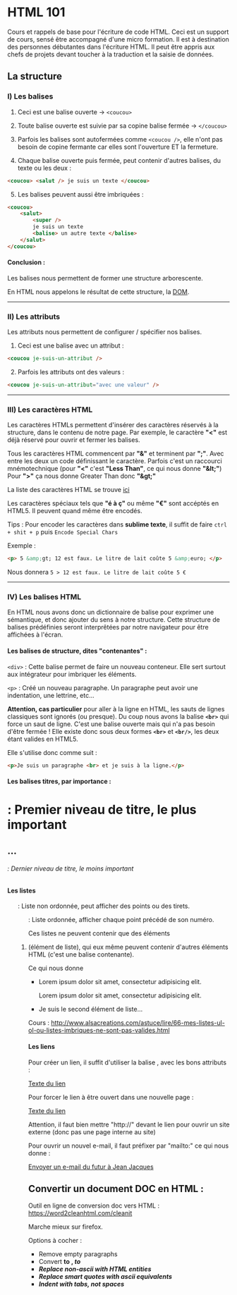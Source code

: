 # HTML 101

Cours et rappels de base pour l'écriture de code HTML.
Ceci est un support de cours, sensé être accompagné d'une micro formation.
Il est à destination des personnes débutantes dans l'écriture HTML.
Il peut être appris aux chefs de projets devant toucher à la traduction et la saisie de données.

## La structure

### I) Les balises

1. Ceci est une balise ouverte -> `<coucou>`

2. Toute balise ouverte est suivie par sa copine balise fermée -> `</coucou>`

3. Parfois les balises sont autofermées comme `<coucou />`, elle n'ont pas besoin de copine fermante car elles sont l'ouverture ET la fermeture.

4. Chaque balise ouverte puis fermée, peut contenir d'autres balises, du texte ou les deux :

```html
<coucou> <salut /> je suis un texte </coucou>
```

5. Les balises peuvent aussi être imbriquées :

```html
<coucou>
	<salut>
		<super />
		je suis un texte
		<balise> un autre texte </balise>
	</salut> 
</coucou>
```

#### Conclusion :
Les balises nous permettent de former une structure arborescente.

En HTML nous appelons le résultat de cette structure, la [DOM](https://fr.wikipedia.org/wiki/Document_Object_Model).

---
### II) Les attributs

Les attributs nous permettent de configurer / spécifier nos balises.

1. Ceci est une balise avec un attribut :
```html
<coucou je-suis-un-attribut />
```

2. Parfois les attributs ont des valeurs :
```html
<coucou je-suis-un-attribut="avec une valeur" />
```

---
### III) Les caractères HTML

Les caractères HTMLs permettent d'insérer des caractères réservés à la structure, dans le contenu de notre page.
Par exemple, le caractère **"<"** est déjà réservé pour ouvrir et fermer les balises.

Tous les caractères HTML commencent par **"&"** et terminent par **";"**. Avec entre les deux un code définissant le caractère.
Parfois c'est un raccourci mnémotechnique (pour **"<"** c'est **"Less Than"**, ce qui nous donne **"&amp;lt;"**)
Pour **">"** ça nous donne Greater Than donc **"&amp;gt;"**

La liste des caractères HTML se trouve [ici](http://www.commentcamarche.net/contents/489-caracteres-speciaux-html)

Les caractères spéciaux tels que **"é à ç"** ou même **"€"** sont accéptés en HTML5. Il peuvent quand même être encodés.

Tips : Pour encoder les caractères dans **sublime texte**, il suffit de faire `ctrl + shit + p` puis `Encode Special Chars`

Exemple :
```html
<p> 5 &amp;gt; 12 est faux. Le litre de lait coûte 5 &amp;euro; </p>
```
Nous donnera
`5 > 12 est faux. Le litre de lait coûte 5 €`

---
### IV) Les balises HTML

En HTML nous avons donc un dictionnaire de balise pour exprimer une sémantique, et donc ajouter du sens à notre structure.
Cette structure de balises prédéfinies seront interprêtées par notre navigateur pour être affichées à l'écran.

#### Les balises de structure, dites "contenantes" :

`<div>` : Cette balise permet de faire un nouveau conteneur. Elle sert surtout aux intégrateur pour imbriquer les éléments.

`<p>` : Créé un nouveau paragraphe. Un paragraphe peut avoir une indentation, une lettrine, etc...

**Attention, cas particulier** pour aller à la ligne en HTML, les sauts de lignes classiques sont ignorés (ou presque).
Du coup nous avons la balise **`<br>`** qui force un saut de ligne. C'est une balise ouverte mais qui n'a pas besoin d'être fermée !
Elle existe donc sous deux formes **`<br>`** et **`<br/>`**, les deux étant valides en HTML5.

Elle s'utilise donc comme suit :

```html
<p>Je suis un paragraphe <br> et je suis à la ligne.</p>
```


#### Les balises titres, par importance :

<h1> : Premier niveau de titre, le plus important
<h2>
...
<h6> : Dernier niveau de titre, le moins important


#### Les listes

<ul> : Liste non ordonnée, peut afficher des points ou des tirets.
<ol> : Liste ordonnée, afficher chaque point précédé de son numéro.

Ces listes ne peuvent contenir que des éléments <li> (élément de liste),
qui eux même peuvent contenir d'autres éléments HTML (c'est une balise contenante).

Ce qui nous donne
<ul>
	<li>
		<p>Lorem ipsum dolor sit amet, consectetur adipisicing elit. </p>
		<p>Lorem ipsum dolor sit amet, consectetur adipisicing elit. </p>
	</li>
	<li>
		Je suis le second élément de liste...
	</li>
</ul>

Cours : http://www.alsacreations.com/astuce/lire/66-mes-listes-ul-ol-ou-listes-imbriques-ne-sont-pas-valides.html


#### Les liens

Pour créer un lien, il suffit d'utiliser la balise <a>, avec les bons attributs :

<a href="http://www.lien-vers-ma-page.com">Texte du lien</a>

Pour forcer le lien à être ouvert dans une nouvelle page :

<a href="http://www.lien-vers-ma-page.com" target="_blank">Texte du lien</a>


Attention, il faut bien mettre "http://" devant le lien pour ouvrir un site externe (donc pas une page interne au site)

Pour ouvrir un nouvel e-mail, il faut préfixer par "mailto:" ce qui nous donne :

<a href="mailto:jean-jacques@gmail.com">Envoyer un e-mail du futur à Jean Jacques</a>





## Convertir un document DOC en HTML :

Outil en ligne de conversion doc vers HTML : https://word2cleanhtml.com/cleanit

Marche mieux sur firefox.

Options à cocher :

- Remove empty paragraphs
- Convert <b> to <strong>, <i> to <em>
- Replace non-ascii with HTML entities
- Replace smart quotes with ascii equivalents
- Indent with tabs, not spaces 
